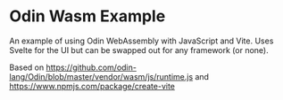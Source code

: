 # Odin Wasm Example
An example of using Odin WebAssembly with JavaScript and Vite. Uses Svelte for the UI but can be swapped out for any framework (or none).

Based on https://github.com/odin-lang/Odin/blob/master/vendor/wasm/js/runtime.js and https://www.npmjs.com/package/create-vite
